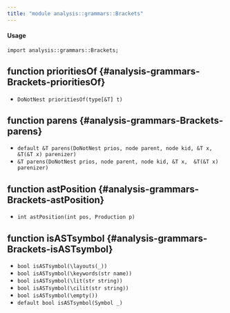 ```yaml
---
title: "module analysis::grammars::Brackets"
---
```


#### Usage

`import analysis::grammars::Brackets;`


## function prioritiesOf {#analysis-grammars-Brackets-prioritiesOf}

* ``DoNotNest prioritiesOf(type[&T] t)``

## function parens {#analysis-grammars-Brackets-parens}

* ``default &T parens(DoNotNest prios, node parent, node kid, &T x,  &T(&T x) parenizer)``
* ``&T parens(DoNotNest prios, node parent, node kid, &T x,  &T(&T x) parenizer)``

## function astPosition {#analysis-grammars-Brackets-astPosition}

* ``int astPosition(int pos, Production p)``

## function isASTsymbol {#analysis-grammars-Brackets-isASTsymbol}

* ``bool isASTsymbol(\layouts(_))``
* ``bool isASTsymbol(\keywords(str name))``
* ``bool isASTsymbol(\lit(str string))``
* ``bool isASTsymbol(\cilit(str string))``
* ``bool isASTsymbol(\empty())``
* ``default bool isASTsymbol(Symbol _)``

